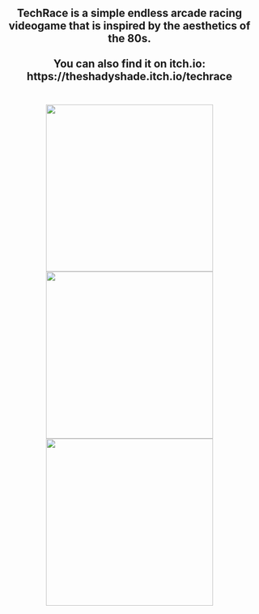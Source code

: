 <div align="center">
  
<h2>
<b>TechRace</b> is a simple endless arcade racing videogame that is inspired by the aesthetics of the 80s.<br><br>
You can also find it on <b>itch.io</b>: https://theshadyshade.itch.io/techrace<br><br>
</h2>
  
<img src="https://github.com/user-attachments/assets/4301bffc-0b03-45df-b4ce-93028b894bc0" width="330">
<img src="https://github.com/user-attachments/assets/e29006b4-e127-4602-af01-e3d027085da8" width="330">
<img src="https://github.com/user-attachments/assets/87e022cd-b201-4960-939d-e96605cde067" width="330">

</div>
